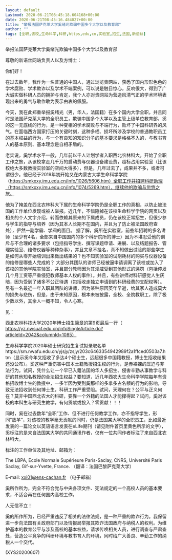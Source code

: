 ```yaml
---
layout: default
Lastmod: 2020-06-21T08:45:18.604168+00:00
date: 2020-06-21T08:45:16.484027+00:00
title: "举报法国萨克莱大学奚绪光欺骗中国多个大学以及教育部"
author: ""
tags: [全职,该校,生命科学,科研,https,edu,cn,实验室,招生,法国,新语丝]
---
```


举报法国萨克莱大学奚绪光欺骗中国多个大学以及教育部

尊敬的新语丝网站负责人以及方博士：

你们好！

在过去数年，我作为一名普通的中国人，通过浏览贵网站，获悉了国内形形色色的学术腐败、学术欺诈以及学术不端案例，可以说是触目惊心，反响很大，得到了广大诚实做科研人员的拥护与肯定，我个人亦对贵网站为营造风清气正的学术环境表现出来的勇气与敢作敢为表示由衷的佩服。

今天，我在此郑重举报奚绪光（男，华人，法国籍）在多个国内大学全职，并且同时是法国萨克莱大学的全职员工，欺骗中国多个大学以及主管上级单位教育部，奚的这一无底线的行为，是一种变相的学术腐败与不端行为，败坏了中国科研界的风气。在面临西方国家打压的关键时刻，这种多栖、损坏所涉及学校的普通教职员工的基本权益的行为，与一个有良知的知识分子的基本要求是格格不入的，与教书育人的基本原则、基本理念是自相矛盾的。

老实说，奚学术水平一般，几年前以千人计划学者入职西北农林科大，开始了全职工作之旅，从该校拿走几千万的启动费与仪器设备建设费，超标占用实验室（比该校绝大多数教授实验室的空间大得多），但是，几年过去了，成果并不多，或者可谓很少。他已经于2019年初开始又在内蒙古大学生命科学学院（https://smkxxy.imu.edu.cn/info/1026/5606.htm）全职工作并招聘科研助理（https://smkxxy.imu.edu.cn/info/1074/5269.htm），继续他的欺骗与忽悠之旅。

他为了掩盖在西北农林科大下属的生命科学学院仍是全职工作的真相，以防止被法国的工作单位发现或被人举报。近几年，不惜隐掉在该校生命科学学院的网页以及相关的个人文字介绍，转而依赖其原来的下属成员，仍在该校正常招生，但很少参与学生的指导与培养（因为其本人长期不在国内，并且为了防止被法国政府查处），俨然一副学霸、学阀的面目。 据了解，奚所在实验室，前些年招聘的多名讲师（至少有4名，全部来自中国国内的多个科研院所的博士）因为不堪忍受他的训斥与不合理的诸多要求（包括指导学生、撰写课题申请、进展、以及结题报告、管理实验室、维修仪器等种种杂事），并且文章不挂名，真不知做出试验的那些学生是如何从零开始培训出来做出结果的？也不知实验室的试剂耗材的购买与仪器设备的维修是哪些人完成的？ 大部分其团队的讲师已经被逼申请调离了该校或加入了该校的其他学院实验室，并且部分教师因为其淫威受到其他形式的惩罚（包括停发几个月工资等严重侵犯教师基本人权的事件）。并且，有些讲师对科研感觉人生灰暗，因为受到了诸多不公正待遇（包括收走独立申请到的科研经费的支配权等）。另有一名最近一年入职其团队的讲师，因为某种原因英年早逝，给其家人造成莫大的损失与悲伤，但是，由于未知原因，根本未被披露，全校、全院教职工，除了极少数以外，其余人一概不知，令人心寒。

见：

西北农林科技大学2020年博士招生简章的第9页最后一行（ https://yz.nwsuaf.edu.cn/infoSingleArticle.do?articleId=2042&columnId=1085）

生命科学学院2020年硕士研究招生复试拟录取名单https://sm.nwafu.edu.cn/yjsjy/zsjy/203c6463354942989f2a1ffced0503a7.htm（显示奚今年又招收了多达4个硕士生，远超很多中国籍教授，博士生招收结果还没公布）。奚这种严重伤害中国本土籍教授招生权的行为，是赤裸裸的压迫与非法行为。试问，凭什么让一个早已入籍法国的华人多招生、侵害辛勤从事教学与科研的其他知名教授的合法招生权益？要知道，近几年西农大生命科学学院每年有资格招收博士生的教授中，一多半因为受到奚那样的多拿多占名额的行为的影响，导致无法招收到任何博士生，科研工作严重受阻。试问，天理何在？公平与正义何在？莫非中国西北农大的科研，要靠一个外籍的法国人才能撑得起？试问，奚对该校的本科生与研究生教学，有何贡献或投入？零贡献！！！

同时，奚在过去数年“全职”工作、但不进行任何教学工作，亦不指导学生，形同“放羊”，对该校的教学毫无贡献的同时，仍是法国某大学的全职员工，比如最近发表的一篇论文以英语语言发表在eLife期刊（请见附件首页里黄色所示的文字），奚标注的是来自法国某大学的共同通讯作者，仅有一位共同作者标注了来自西北农林科大。

标注的工作单位及其地址、邮箱为：

The LBPA, Ecole Normale Supérieure Paris-Saclay, CNRS, Université Paris Saclay, Gif-sur-Yvette, France.  （翻译：法国巴黎萨克莱大学）

E-mail: xxi01@ens-cachan.fr （电子邮箱）

奚所作所为，完全不符合党与中央各项文件、宪法规定的一个高校人员的基本要求，不适合再在任何国内高校工作。

人无信不立！

奚的所作所为，已经严重违反了相关的法律法规，是一种严重的欺诈行为。我保留进一步向法国有关政府部门以及情报局举报其欺诈法国政府与纳税人的权利。为维护基本的教育公平与涉及高校的基本权益，请求传唤相关人员，进行调查与严肃查处，营造公平竞争的科研环境与教书育人的环境，同时给广大善良、辛勤工作的纳税人一个交代。

(XYS20200607)


